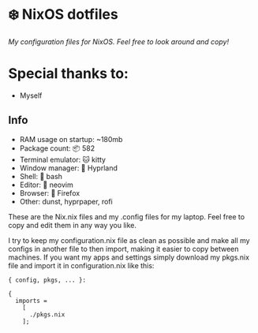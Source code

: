 # ❄️ NixOS dotfiles

*My configuration files for NixOS. Feel free to look around and copy!* 

# Special thanks to:
- Myself

## Info
- RAM usage on startup: ~180mb
- Package count: :package: 582
- Terminal emulator: :cat: kitty
- Window manager: :herb: Hyprland
- Shell: :shell: bash
- Editor: :pencil: neovim
- Browser: :fox_face: Firefox
- Other: dunst, hyprpaper, rofi


These are the Nix.nix files and my .config files for my laptop. Feel free to copy and edit them in any way you like.

I try to keep my configuration.nix file as clean as possible and make all my configs in another file to then import, making it easier to copy between machines.
If you want my apps and settings simply download my pkgs.nix file and import it in configuration.nix like this:

````
{ config, pkgs, ... }:

{
  imports =
    [
      ./pkgs.nix
    ];
````
